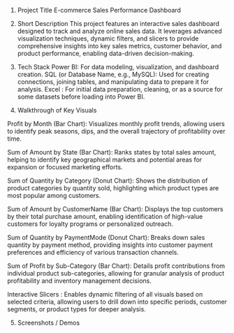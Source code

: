 1) Project Title
E-commerce Sales Performance Dashboard

2) Short Description
This project features an interactive sales dashboard designed to track and analyze online sales data. It leverages advanced visualization techniques, dynamic filters, and slicers to provide comprehensive insights into key sales metrics, customer behavior, and product performance, enabling data-driven decision-making.

3) Tech Stack
Power BI: For data modeling, visualization, and dashboard creation.
SQL (or Database Name, e.g., MySQL): Used for creating connections, joining tables, and manipulating data to prepare it for analysis.
Excel : For initial data preparation, cleaning, or as a source for some datasets before loading into Power BI.

4) Walkthrough of Key Visuals

Profit by Month (Bar Chart): Visualizes monthly profit trends, allowing users to identify peak seasons, dips, and the overall trajectory of profitability over time.

Sum of Amount by State (Bar Chart): Ranks states by total sales amount, helping to identify key geographical markets and potential areas for expansion or focused marketing efforts.

Sum of Quantity by Category (Donut Chart): Shows the distribution of product categories by quantity sold, highlighting which product types are most popular among customers.

Sum of Amount by CustomerName (Bar Chart): Displays the top customers by their total purchase amount, enabling identification of high-value customers for loyalty programs or personalized outreach.

Sum of Quantity by PaymentMode (Donut Chart): Breaks down sales quantity by payment method, providing insights into customer payment preferences and efficiency of various transaction channels.

Sum of Profit by Sub-Category (Bar Chart): Details profit contributions from individual product sub-categories, allowing for granular analysis of product profitability and inventory management decisions.

Interactive Slicers : Enables dynamic filtering of all visuals based on selected criteria, allowing users to drill down into specific periods, customer segments, or product types for deeper analysis.

5) Screenshots / Demos

